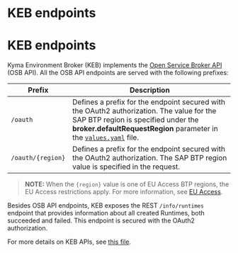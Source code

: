 # KEB endpoints

# KEB endpoints

Kyma Environment Broker (KEB) implements the [Open Service Broker API](https://github.com/openservicebrokerapi/servicebroker/blob/v2.14/spec.md) (OSB API). All the OSB API endpoints are served with the following prefixes:

| Prefix | Description |
|---|---|
| `/oauth` | Defines a prefix for the endpoint secured with the OAuth2 authorization. The value for the SAP BTP region is specified under the **broker.defaultRequestRegion** parameter in the [`values.yaml`](https://github.com/kyma-project/control-plane/blob/main/resources/kcp/charts/kyma-environment-broker/values.yaml) file. |
| `/oauth/{region}` | Defines a prefix for the endpoint secured with the OAuth2 authorization. The SAP BTP region value is specified in the request. |

> **NOTE:** When the `{region}` value is one of EU Access BTP regions, the EU Access restrictions apply. For more information, see [EU Access](./03-18-eu-access.md).

Besides OSB API endpoints, KEB exposes the REST `/info/runtimes` endpoint that provides information about all created Runtimes, both succeeded and failed. This endpoint is secured with the OAuth2 authorization.

For more details on KEB APIs, see [this file](../files/swagger/index.html).